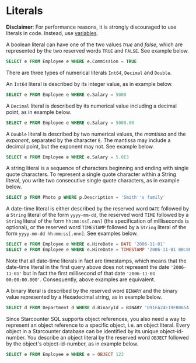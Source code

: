 # Literals

**Disclaimer**: For performance reasons, it is strongly discouraged to use literals in code. Instead, use [variables](/guides/database/variables).

A boolean literal can have one of the two values <em>true</em> and <em>false</em>, which are represented by the two reserved words `TRUE` and `FALSE`. See example below.

```sql
SELECT e FROM Employee e WHERE e.Commission = TRUE
```

There are three types of numerical literals `Int64`, `Decimal` and `Double`.

An `Int64` literal is described by its integer value, as in example below.

```sql
SELECT e FROM Employee e WHERE e.Salary = 5000
```

A `Decimal` literal is described by its numerical value including a decimal point, as in example below.

```sql
SELECT e FROM Employee e WHERE e.Salary = 5000.00
```

A `Double` literal is described by two numerical values, the <em>mantissa</em> and the <em>exponent</em>, separated by the character `E`. The mantissa may include a decimal point, but the exponent may not. See example below.

```sql
SELECT e FROM Employee e WHERE e.Salary = 5.0E3
```

A string literal is a sequence of characters beginning and ending with single quote characters. To represent a single quote character within a String literal, you write two consecutive single quote characters, as in example below.

```sql
SELECT p FROM Photo p WHERE p.Description = 'Smith''s family'
```

A date-time literal is either described by the reserved word `DATE` followed by a `String` literal of the form `yyyy-mm-dd`, the reserved word `TIME` followed by a `String` literal of the form `hh:mm:ss[.nnn]` (the specification of milliseconds is optional), or the reserved word `TIMESTAMP` followed by a `String` literal of the form `yyyy-mm-dd hh:mm:ss[.nnn]`. See examples below.

```sql
SELECT e FROM Employee e WHERE e.HireDate = DATE '2006-11-01'
SELECT e FROM Employee e WHERE e.HireDate = TIMESTAMP '2006-11-01 00:00:00'
```

Note that all date-time literals in fact are timestamps, which means that the date-time literal in the first query above does not represent the date `'2006-11-01'` but in fact the first millisecond of that date `'2006-11-01 00:00:00.000'`. Consequently, above examples are equivalent.

A binary literal is described by the reserved word `BINARY` and the binary value represented by a Hexadecimal string, as in example below.

```sql
SELECT d FROM Department d WHERE d.BinaryId = BINARY 'D91FA24E19FB065A'
```

Since Starcounter SQL supports object references, you also need a way to represent an object reference to a specific object, i.e. an object literal. Every object in a Starcounter database can be identified by its unique object-id-number. You describe an object literal by the reserved word `OBJECT` followed by the object's object-id-number, as in example below.

```sql
SELECT e FROM Employee e WHERE e = OBJECT 123
```
